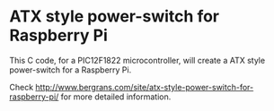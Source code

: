 # ATX style power-switch for Raspberry Pi

This C code, for a PIC12F1822 microcontroller, will create a ATX style power-switch for a Raspberry Pi.

Check http://www.bergrans.com/site/atx-style-power-switch-for-raspberry-pi/ for more detailed information.
